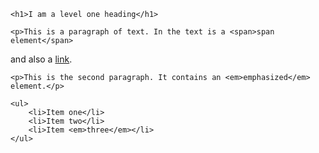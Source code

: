 <!doctype html>
<html lang="en">
<head>
    <meta charset="utf-8">
    <title>Getting started with CSS</title>
</head>

<body>
    
    <h1>I am a level one heading</h1>

    <p>This is a paragraph of text. In the text is a <span>span element</span> 
and also a <a href="http://example.com">link</a>.</p>

    <p>This is the second paragraph. It contains an <em>emphasized</em> element.</p>

    <ul>
        <li>Item one</li>
        <li>Item two</li>
        <li>Item <em>three</em></li>
    </ul>

</body>

</html>
